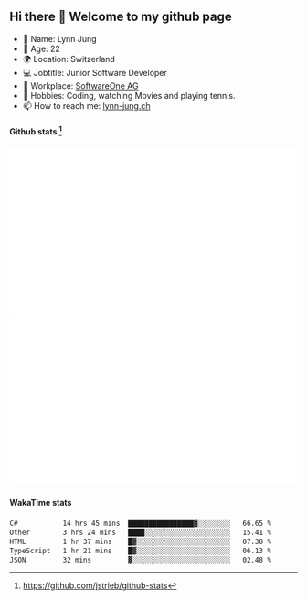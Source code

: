 ## Hi there 👋 Welcome to my github page

- 🧑 Name: Lynn Jung
- 🔞 Age: 22
- 🌍 Location: Switzerland
- 💻 Jobtitle: Junior Software Developer
- 🏢 Workplace: [SoftwareOne AG](https://www.softwareone.com/)
- 🎾 Hobbies: Coding, watching Movies and playing tennis.
- 📫 How to reach me: [lynn-jung.ch](https://lynn-jung.ch/)


#### Github stats [^1]
![](https://github.com/lynn-jung/github-stats/blob/master/generated/overview.svg)  ![](https://github.com/lynn-jung/github-stats/blob/master/generated/languages.svg)


#### WakaTime stats
<!--START_SECTION:waka-->
```text
C#           14 hrs 45 mins  ████████████████▓░░░░░░░░   66.65 % 
Other        3 hrs 24 mins   ████░░░░░░░░░░░░░░░░░░░░░   15.41 % 
HTML         1 hr 37 mins    █▓░░░░░░░░░░░░░░░░░░░░░░░   07.30 % 
TypeScript   1 hr 21 mins    █▓░░░░░░░░░░░░░░░░░░░░░░░   06.13 % 
JSON         32 mins         ▓░░░░░░░░░░░░░░░░░░░░░░░░   02.48 % 
```
<!--END_SECTION:waka-->

[^1]: https://github.com/jstrieb/github-stats
